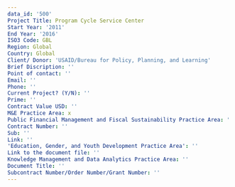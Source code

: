 ```yaml
---
data_id: '500'
Project Title: Program Cycle Service Center
Start Year: '2011'
End Year: '2016'
ISO3 Code: GBL
Region: Global
Country: Global
Client/ Donor: 'USAID/Bureau for Policy, Planning, and Learning'
Brief Discription: ''
Point of contact: ''
Email: ''
Phone: ''
Current Project? (Y/N): ''
Prime: ''
Contract Value USD: ''
M&E Practice Area: x
Public Financial Management and Fiscal Sustainability Practice Area: ''
Contract Number: ''
Sub: ''
Link: ''
'Education, Gender, and Youth Development Practice Area': ''
Link to the document file: ''
Knowledge Management and Data Analytics Practice Area: ''
Document Title: ''
Subcontract Number/Order Number/Grant Number: ''
---
```

